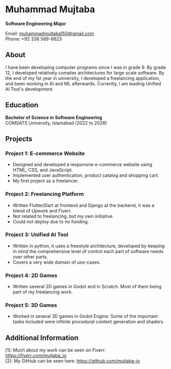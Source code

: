 
# Muhammad Mujtaba

**Software Engineering Major**

Email: muhammadmujtaba150@gmail.com    
Phone: +92 336 569-6623


## About

I have been developing computer programs since I was in grade 9. By grade 12, I developed relatively complex architectures for large scale software. By the end of my 1st year in university, I developed a freelancing application, and been working in AI and ML afterwards. Currently, I am leading Unified AI Tool's development.


## Education

**Bachelor of Science in Software Engineering**  
COMSATS University, Islamabad (2022 to 2026)


## Projects

### Project 1: E-commerce Website
- Designed and developed a responsive e-commerce website using HTML, CSS, and JavaScript.
- Implemented user authentication, product catalog and shopping cart.
- My first project as a freelancer.

### Project 2: Freelancing Platform
- Written Flutter/Dart at frontend and Django at the backend, it was a blend of Upwork and Fiverr.
- Not related to freelancing, but my own initiative.
- Could not deploy due to no funding.

### Project 3: Unified AI Tool
- Written in python, it uses a freestyle architecture, developed by keeping in mind the comprehensive level of control each part of software needs over other parts.
- Covers a very wide domain of use-cases.

### Project 4: 2D Games
- Written several 2D games in Godot and in Scratch. Most of them being part of my freelancing work.

### Project 5: 3D Games
- Worked in several 3D games in Godot Engine. Some of the important tasks included were infinite procedural content generation and shaders.

## Additional Information

[1]: Much about my work can be seen on Fiverr: https://fiverr.com/mujtaba_io    
[2]: My GitHub can be seen here: https://github.com/mujtaba-io    
